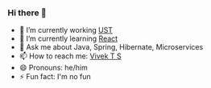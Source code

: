### Hi there 👋

- 🔭 I’m currently working [UST](https://ust.com/)
- 🌱 I’m currently learning [React](https://reactjs.org/)
- 💬 Ask me about Java, Spring, Hibernate, Microservices
- 📫 How to reach me: [Vivek T S](https://twitter.com/vivekworks)
- 😄 Pronouns: he/him
- ⚡ Fun fact: I'm no fun
